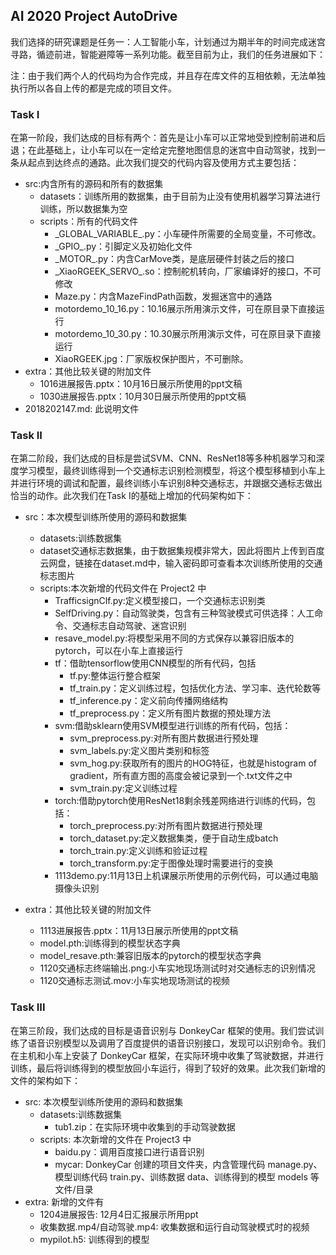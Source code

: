 ##  AI 2020 Project AutoDrive 

我们选择的研究课题是任务一：人工智能小车，计划通过为期半年的时间完成迷宫寻路，循迹前进，智能避障等一系列功能。截至目前为止，我们的任务进展如下：

注：由于我们两个人的代码均为合作完成，并且存在库文件的互相依赖，无法单独执行所以各自上传的都是完成的项目文件。

### Task I

在第一阶段，我们达成的目标有两个：首先是让小车可以正常地受到控制前进和后退；在此基础上，让小车可以在一定给定完整地图信息的迷宫中自动驾驶，找到一条从起点到达终点的通路。此次我们提交的代码内容及使用方式主要包括：

+ src:内含所有的源码和所有的数据集
  + datasets：训练所用的数据集，由于目前为止没有使用机器学习算法进行训练，所以数据集为空
  + scripts：所有的代码文件
    + \_GLOBAL\_VARIABLE_.py：小车硬件所需要的全局变量，不可修改。
    + \_GPIO\_.py：引脚定义及初始化文件
    + \_MOTOR\_.py：内含CarMove类，是底层硬件封装之后的接口
    + \_XiaoRGEEK_SERVO_.so：控制舵机转向，厂家编译好的接口，不可修改
    + Maze.py：内含MazeFindPath函数，发掘迷宫中的通路
    + motordemo_10_16.py：10.16展示所用演示文件，可在原目录下直接运行
    + motordemo_10_30.py：10.30展示所用演示文件，可在原目录下直接运行
    + XiaoRGEEK.jpg：厂家版权保护图片，不可删除。
+ extra：其他比较关键的附加文件
  + 1016进展报告.pptx：10月16日展示所使用的ppt文稿
  + 1030进展报告.pptx：10月30日展示所使用的ppt文稿
+ 2018202147.md: 此说明文件

### Task II

在第二阶段，我们达成的目标是尝试SVM、CNN、ResNet18等多种机器学习和深度学习模型，最终训练得到一个交通标志识别检测模型，将这个模型移植到小车上并进行环境的调试和配置，最终训练小车识别8种交通标志，并跟据交通标志做出恰当的动作。此次我们在Task I的基础上增加的代码架构如下：

+ src：本次模型训练所使用的源码和数据集

  + datasets:训练数据集
  + dataset交通标志数据集，由于数据集规模非常大，因此将图片上传到百度云网盘，链接在dataset.md中，输入密码即可查看本次训练所使用的交通标志图片
  + scripts:本次新增的代码文件在 Project2 中
    + TrafficsignClf.py:定义模型接口，一个交通标志识别类
    + SelfDriving.py：自动驾驶类，包含有三种驾驶模式可供选择：人工命令、交通标志自动驾驶、迷宫识别
    + resave_model.py:将模型采用不同的方式保存以兼容旧版本的pytorch，可以在小车上直接运行
    + tf：借助tensorflow使用CNN模型的所有代码，包括
      + tf.py:整体运行整合框架
      + tf_train.py：定义训练过程，包括优化方法、学习率、迭代轮数等
      + tf_inference.py：定义前向传播网络结构
      + tf_preprocess.py：定义所有图片数据的预处理方法
    + svm:借助sklearn使用SVM模型进行训练的所有代码，包括：
      + svm_preprocess.py:对所有图片数据进行预处理
      + svm_labels.py:定义图片类别和标签
      + svm_hog.py:获取所有的图片的HOG特征，也就是histogram of gradient，所有直方图的高度会被记录到一个.txt文件之中
      + svm_train.py:定义训练过程
    + torch:借助pytorch使用ResNet18剩余残差网络进行训练的代码，包括：
      + torch_preprocess.py:对所有图片数据进行预处理
      + torch_dataset.py:定义数据集类，便于自动生成batch
      + torch_train.py:定义训练和验证过程
      + torch_transform.py:定于图像处理时需要进行的变换
    + 1113demo.py:11月13日上机课展示所使用的示例代码，可以通过电脑摄像头识别
+ extra：其他比较关键的附加文件
  + 1113进展报告.pptx：11月13日展示所使用的ppt文稿
  + model.pth:训练得到的模型状态字典
  + model_resave.pth:兼容旧版本的pytorch的模型状态字典
  + 1120交通标志终端输出.png:小车实地现场测试时对交通标志的识别情况
  + 1120交通标志测试.mov:小车实地现场测试的视频

### Task III

在第三阶段，我们达成的目标是语音识别与 DonkeyCar 框架的使用。我们尝试训练了语音识别模型以及调用了百度提供的语音识别接口，发现可以识别命令。我们在主机和小车上安装了 DonkeyCar 框架，在实际环境中收集了驾驶数据，并进行训练，最后将训练得到的模型放回小车运行，得到了较好的效果。此次我们新增的文件的架构如下：

+ src: 本次模型训练所使用的源码和数据集
  + datasets:训练数据集
    + tub1.zip：在实际环境中收集到的手动驾驶数据
  + scripts: 本次新增的文件在 Project3 中
    + baidu.py：调用百度接口进行语音识别
    + mycar: DonkeyCar 创建的项目文件夹，内含管理代码 manage.py、模型训练代码 train.py、训练数据 data、训练得到的模型 models 等文件/目录
+ extra: 新增的文件有
  + 1204进展报告: 12月4日汇报展示所用ppt
  + 收集数据.mp4/自动驾驶.mp4: 收集数据和运行自动驾驶模式时的视频
  + mypilot.h5: 训练得到的模型

